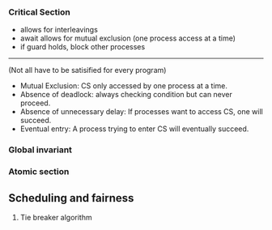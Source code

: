 

### Critical Section
- allows for interleavings
- await allows for mutual exclusion (one process access at a time)
- if guard holds, block other processes

<hr>

(Not all have to be satisified for every program)
- Mutual Exclusion: CS only accessed by one process at a time.
- Absence of deadlock: always checking condition but can never proceed.
- Absence of unnecessary delay: If processes want to access CS, one will succeed.
- Eventual entry: A process trying to enter CS will eventually succeed.

### Global invariant
### Atomic section

## Scheduling and fairness

1. Tie breaker algorithm
